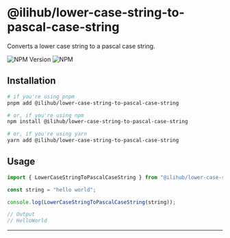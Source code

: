 # @ilihub/lower-case-string-to-pascal-case-string

Converts a lower case string to a pascal case string.

![NPM Version](https://img.shields.io/npm/v/%40ilihub%2Flower-case-string-to-pascal-case-string?color=33cd56&logo=npm)
![NPM](https://img.shields.io/npm/l/%40ilihub%2Flower-case-string-to-pascal-case-string)

## Installation

```bash
# if you're using pnpm
pnpm add @ilihub/lower-case-string-to-pascal-case-string

# or, if you're using npm
npm install @ilihub/lower-case-string-to-pascal-case-string

# or, if you're using yarn
yarn add @ilihub/lower-case-string-to-pascal-case-string
```

## Usage

```javascript
import { LowerCaseStringToPascalCaseString } from "@ilihub/lower-case-string-to-pascal-case-string";

const string = "hello world";

console.log(LowerCaseStringToPascalCaseString(string));

// Output
// HelloWorld
```

---
